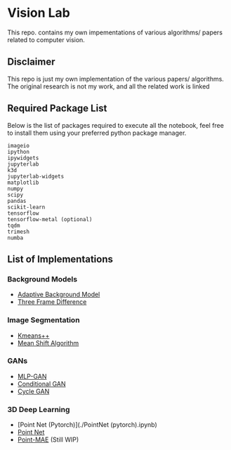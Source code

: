 # Vision Lab

This repo. contains my own impementations of various algorithms/ papers related to computer vision.

## Disclaimer

This repo is just my own implementation of the various papers/ algorithms. The original research is not my work, and all the related work is linked

## Required Package List

Below is the list of packages required to execute all the notebook, feel free to install them using your preferred python package manager.

```
imageio
ipython
ipywidgets
jupyterlab
k3d
jupyterlab-widgets
matplotlib
numpy
scipy
pandas
scikit-learn
tensorflow
tensorflow-metal (optional)
tqdm
trimesh
numba
```

## List of Implementations

### Background Models

* [Adaptive Background Model](./Adaptive_Background.ipynb)
* [Three Frame Difference](./Three_Frame_Diff.ipynb)

### Image Segmentation

* [Kmeans++](./Kmeans++.ipynb)
* [Mean Shift Algorithm](./Mean_Shift.ipynb)

### GANs

* [MLP-GAN](./MLP_GAN.ipynb)
* [Conditional GAN](./Conditional_GAN.ipynb)
* [Cycle GAN](./CycleGAN.ipynb)

### 3D Deep Learning

* [Point Net (Pytorch)](./PointNet (pytorch).ipynb)
* [Point Net](./PointNet.ipynb)
* [Point-MAE](./Pytorch_Implementations/Point-MAE.ipynb) (Still WIP)
